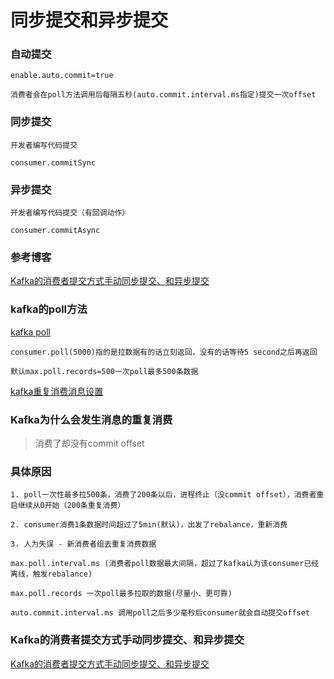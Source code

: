 # 同步提交和异步提交


### 自动提交

```
enable.auto.commit=true

消费者会在poll方法调用后每隔五秒(auto.commit.interval.ms指定)提交一次offset
```

### 同步提交

```
开发者编写代码提交

consumer.commitSync
```

### 异步提交

```
开发者编写代码提交（有回调动作）

consumer.commitAsync
```



### 参考博客

[Kafka的消费者提交方式手动同步提交、和异步提交](http://t.zoukankan.com/biehongli-p-14105658.html)


### kafka的poll方法

[kafka poll](https://blog.csdn.net/qq_55548053/article/details/114055254)

```
consumer.poll(5000)指的是拉数据有的话立刻返回，没有的话等待5 second之后再返回

默认max.poll.records=500一次poll最多500条数据
```

[kafka重复消费消息设置](https://www.csdn.net/tags/MtjaEgysNTc2NjEtYmxvZwO0O0OO0O0O.html)

### Kafka为什么会发生消息的重复消费

> 消费了却没有commit offset


### 具体原因

```
1. poll一次性最多拉500条，消费了200条以后，进程终止（没commit offset），消费者重启继续从0开始（200条重复消费）

2. consumer消费1条数据时间超过了5min(默认)，出发了rebalance，重新消费

3. 人为失误 - 新消费者组去重复消费数据
```

```
max.poll.interval.ms (消费者poll数据最大间隔，超过了kafka认为该consumer已经离线，触发rebalance)

max.poll.records 一次poll最多拉取的数据(尽量小、更可靠)

auto.commit.interval.ms 调用poll之后多少毫秒后consumer就会自动提交offset
```


### Kafka的消费者提交方式手动同步提交、和异步提交

[Kafka的消费者提交方式手动同步提交、和异步提交](https://cloud.tencent.com/developer/article/1772208)
